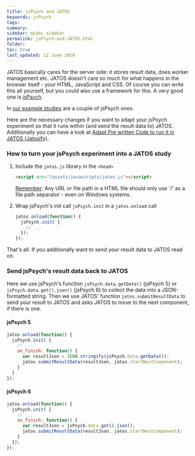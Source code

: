 ```yaml
---
title: jsPsych and JATOS
keywords: jsPsych
tags:
summary:
sidebar: mydoc_sidebar
permalink: jsPsych-and-JATOS.html
folder:
toc: true
last_updated: 12 June 2018
---
```


JATOS basically cares for the server side: it stores result data, does worker management etc. JATOS doesn't care so much for what happens in the browser itself - your HTML, JavaScript and CSS. Of course you can write this all yourself, but you could also use a framework for this. A very good one is [jsPsych](http://www.jspsych.org/).

In [our example studies](Example-Studies.html) are a couple of jsPsych ones.

Here are the necessary changes if you want to adapt your jsPsych experiment so that it runs within (and send the result data to) JATOS. Additionally you can have a look at [Adapt Pre written Code to run it in JATOS (Jatosify)](Adapt-Pre-written-Code-to-run-it-in-JATOS.html).

### How to turn your jsPsych experiment into a JATOS study

1. Include the `jatos.js` library in the `<head>`

   ~~~ html
   <script src="/assets/javascripts/jatos.js"></script>
   ~~~ 
   
   [Remember](Troubleshooting.html#a-file-library-image--included-in-the-html-fails-to-load): Any URL or file path in a HTML file should only use '/' as a file path separator - even on Windows systems. 

1. Wrap jsPsych's init call `jsPsych.init` in a `jatos.onload` call

   ~~~ javascript
   jatos.onload(function() {
     jsPsych.init( {
       // ...
     });
   });
   ~~~
   
That's all. If you additionally want to send your result data to JATOS read on.

### Send jsPsych's result data back to JATOS

Here we use jsPsych's function `jsPsych.data.getData()` (jsPsych 5) or `jsPsych.data.get().json()` (jsPsych 6) to collect the data into a JSON-formatted string. Then we use JATOS' function `jatos.submitResultData` to send your result to JATOS and asks JATOS to move to the next component, if there is one.

#### jsPsych 5

~~~ javascript
jatos.onload(function() {
  jsPsych.init( {
    // ...
    on_finish: function() {
      var resultJson = JSON.stringify(jsPsych.data.getData());
      jatos.submitResultData(resultJson, jatos.startNextComponent);
    }
  }
});
~~~

#### jsPsych 6

~~~ javascript
jatos.onload(function() {
  jsPsych.init( {
    // ...
    on_finish: function() {
      var resultJson = jsPsych.data.get().json();
      jatos.submitResultData(resultJson, jatos.startNextComponent);
    }
  });
});
~~~ 
